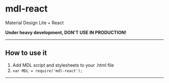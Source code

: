 # mdl-react

Material Design Lite + React

**Under heavy development, DON'T USE IN PRODUCTION!**

******

## How to use it

1. Add MDL script and stylesheets to your .html file
2. `var MDL = require('mdl-react');`

*****
